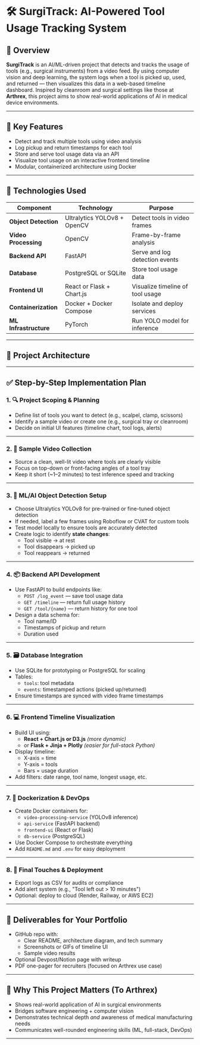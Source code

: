 # 🛠️ SurgiTrack: AI-Powered Tool Usage Tracking System

## 🧩 Overview

**SurgiTrack** is an AI/ML-driven project that detects and tracks the usage of tools (e.g., surgical instruments) from a video feed. By using computer vision and deep learning, the system logs when a tool is picked up, used, and returned — then visualizes this data in a web-based timeline dashboard. Inspired by cleanroom and surgical settings like those at **Arthrex**, this project aims to show real-world applications of AI in medical device environments.

---

## 🎯 Key Features

- Detect and track multiple tools using video analysis
- Log pickup and return timestamps for each tool
- Store and serve tool usage data via an API
- Visualize tool usage on an interactive frontend timeline
- Modular, containerized architecture using Docker

---

## 🧠 Technologies Used

| Component             | Technology                  | Purpose                          |
| --------------------- | --------------------------- | -------------------------------- |
| **Object Detection**  | Ultralytics YOLOv8 + OpenCV | Detect tools in video frames     |
| **Video Processing**  | OpenCV                      | Frame-by-frame analysis          |
| **Backend API**       | FastAPI                     | Serve and log detection events   |
| **Database**          | PostgreSQL or SQLite        | Store tool usage data            |
| **Frontend UI**       | React or Flask + Chart.js   | Visualize timeline of tool usage |
| **Containerization**  | Docker + Docker Compose     | Isolate and deploy services      |
| **ML Infrastructure** | PyTorch                     | Run YOLO model for inference     |

---

## 🧭 Project Architecture

---

## ✅ Step-by-Step Implementation Plan

### 1. 🔍 Project Scoping & Planning

- Define list of tools you want to detect (e.g., scalpel, clamp, scissors)
- Identify a sample video or create one (e.g., surgical tray or cleanroom)
- Decide on initial UI features (timeline chart, tool logs, alerts)

---

### 2. 🎥 Sample Video Collection

- Source a clean, well-lit video where tools are clearly visible
- Focus on top-down or front-facing angles of a tool tray
- Keep it short (~1–2 minutes) to test inference speed and tracking

---

### 3. 🧠 ML/AI Object Detection Setup

- Choose Ultralytics YOLOv8 for pre-trained or fine-tuned object detection
- If needed, label a few frames using Roboflow or CVAT for custom tools
- Test model locally to ensure tools are accurately detected
- Create logic to identify **state changes**:
  - Tool visible → at rest
  - Tool disappears → picked up
  - Tool reappears → returned

---

### 4. 📦 Backend API Development

- Use FastAPI to build endpoints like:
  - `POST /log_event` — save tool usage data
  - `GET /timeline` — return full usage history
  - `GET /tool/{name}` — return history for one tool
- Design a data schema for:
  - Tool name/ID
  - Timestamps of pickup and return
  - Duration used

---

### 5. 🗃️ Database Integration

- Use SQLite for prototyping or PostgreSQL for scaling
- Tables:
  - `tools`: tool metadata
  - `events`: timestamped actions (picked up/returned)
- Ensure timestamps are synced with video frame timestamps

---

### 6. 💻 Frontend Timeline Visualization

- Build UI using:
  - **React + Chart.js or D3.js** _(more dynamic)_
  - or **Flask + Jinja + Plotly** _(easier for full-stack Python)_
- Display timeline:
  - X-axis = time
  - Y-axis = tools
  - Bars = usage duration
- Add filters: date range, tool name, longest usage, etc.

---

### 7. 🐳 Dockerization & DevOps

- Create Docker containers for:
  - `video-processing-service` (YOLOv8 inference)
  - `api-service` (FastAPI backend)
  - `frontend-ui` (React or Flask)
  - `db-service` (PostgreSQL)
- Use Docker Compose to orchestrate everything
- Add `README.md` and `.env` for easy deployment

---

### 8. 🚀 Final Touches & Deployment

- Export logs as CSV for audits or compliance
- Add alert system (e.g., "Tool left out > 10 minutes")
- Optional: deploy to cloud (Render, Railway, or AWS EC2)

---

## 📌 Deliverables for Your Portfolio

- GitHub repo with:
  - Clear README, architecture diagram, and tech summary
  - Screenshots or GIFs of timeline UI
  - Sample video results
- Optional Devpost/Notion page with writeup
- PDF one-pager for recruiters (focused on Arthrex use case)

---

## 🌟 Why This Project Matters (To Arthrex)

- Shows real-world application of AI in surgical environments
- Bridges software engineering + computer vision
- Demonstrates technical depth _and_ awareness of medical manufacturing needs
- Communicates well-rounded engineering skills (ML, full-stack, DevOps)

---
